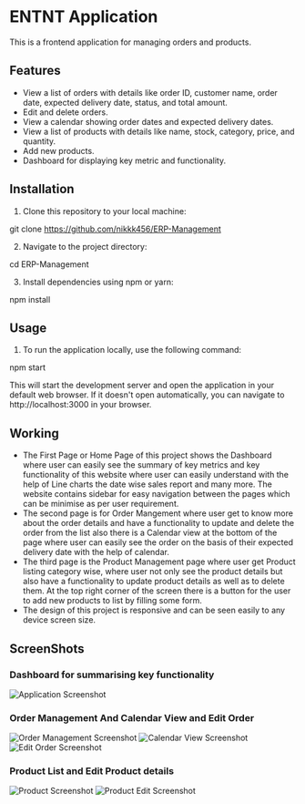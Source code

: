 # ENTNT Application


This is a frontend application for managing orders and products.

## Features

- View a list of orders with details like order ID, customer name, order date, expected delivery date, status, and total amount.
- Edit and delete orders.
- View a calendar showing order dates and expected delivery dates.
- View a list of products with details like name, stock, category, price, and quantity.
- Add new products.
- Dashboard for displaying key metric and functionality.

## Installation

1. Clone this repository to your local machine:

git clone https://github.com/nikkk456/ERP-Management

2. Navigate to the project directory:

cd ERP-Management

3. Install dependencies using npm or yarn:

npm install


## Usage

1. To run the application locally, use the following command:

npm start


This will start the development server and open the application in your default web browser. If it doesn't open automatically, you can navigate to http://localhost:3000 in your browser.

## Working

- The First Page or Home Page of this project shows the Dashboard where user can easily see the summary of key metrics and key functionality of this website where user can easily understand with the help of Line charts the date wise sales report and many more. The website contains sidebar for easy navigation between the pages which can be minimise as per user requirement.
- The second page is for Order Mangement where user get to know more about the order details and have a functionality to update and delete the order from the list also there is a Calendar view at the bottom of the page where user can easily see the order on the basis of their expected delivery date with the help of calendar.
- The third page is the Product Management page where user get Product listing category wise, where user not only see the product details but also have a functionality to update product details as well as to delete them. At the top right corner of the screen there is a button for the user to add new products to list by filling some form.
- The design of this project is responsive and can be seen easily to any device screen size. 

## ScreenShots
### Dashboard for summarising key functionality 
![Application Screenshot](/screenshots/ss1.png)

### Order Management And Calendar View and Edit Order 
![Order Management Screenshot](/screenshots/ss2.png)
![Calendar View Screenshot](/screenshots/ss3.png)
![Edit Order Screenshot](/screenshots/ss6.png)

### Product List and Edit Product details 
![Product Screenshot](/screenshots/ss4.png)
![Product Edit Screenshot](/screenshots/ss5.png)

